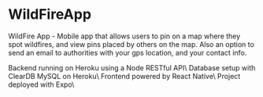 # WildFireApp

WildFire App - Mobile app that allows users to pin on a map where they spot wildfires, and view pins placed by others on the map. Also an option to send an email to authorities with your gps location, and your contact info.

Backend running on Heroku using a Node RESTful API\ 
Database setup with ClearDB MySQL on Heroku\ 
Frontend powered by React Native\ 
Project deployed with Expo\ 
